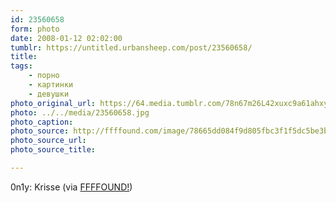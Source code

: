 ```yaml
---
id: 23560658
form: photo
date: 2008-01-12 02:02:00
tumblr: https://untitled.urbansheep.com/post/23560658/
title:
tags:
    - порно
    - картинки
    - девушки
photo_original_url: https://64.media.tumblr.com/78n67m26L42xuxc9a61ahxy7_500.jpg
photo: ../../media/23560658.jpg
photo_caption:
photo_source: http://ffffound.com/image/78665dd084f9d805fbc3f1f5dc5be3b4c72b856b?c=394025
photo_source_url:
photo_source_title:

---
```


<p>0n1y: Krisse (via <a href="http://ffffound.com/image/78665dd084f9d805fbc3f1f5dc5be3b4c72b856b?c=394025">FFFFOUND!</a>)</p>
